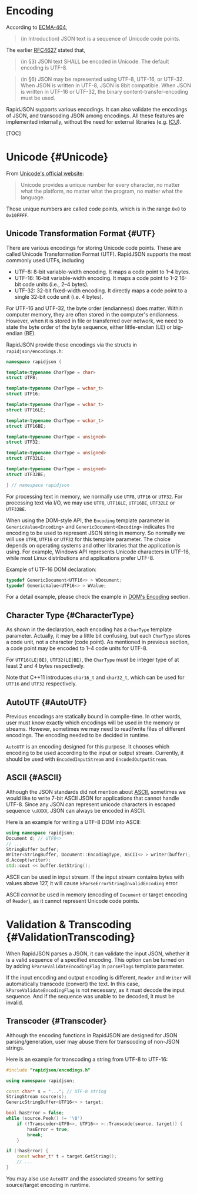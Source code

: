 # Encoding

According to [ECMA-404](http://www.ecma-international.org/publications/files/ECMA-ST/ECMA-404.pdf),

> (in Introduction) JSON text is a sequence of Unicode code points.

The earlier [RFC4627](http://www.ietf.org/rfc/rfc4627.txt) stated that,

> (in §3) JSON text SHALL be encoded in Unicode.  The default encoding is UTF-8.

> (in §6) JSON may be represented using UTF-8, UTF-16, or UTF-32. When JSON is written in UTF-8, JSON is 8bit compatible.  When JSON is written in UTF-16 or UTF-32, the binary content-transfer-encoding must be used.

RapidJSON supports various encodings. It can also validate the encodings of JSON, and transcoding JSON among encodings. All these features are implemented internally, without the need for external libraries (e.g. [ICU](http://site.icu-project.org/)).

[TOC]

# Unicode {#Unicode}
From [Unicode's official website](http://www.unicode.org/standard/WhatIsUnicode.html):
> Unicode provides a unique number for every character, 
> no matter what the platform,
> no matter what the program,
> no matter what the language.

Those unique numbers are called code points, which is in the range `0x0` to `0x10FFFF`.

## Unicode Transformation Format {#UTF}

There are various encodings for storing Unicode code points. These are called Unicode Transformation Format (UTF). RapidJSON supports the most commonly used UTFs, including

* UTF-8: 8-bit variable-width encoding. It maps a code point to 1–4 bytes.
* UTF-16: 16-bit variable-width encoding. It maps a code point to 1–2 16-bit code units (i.e., 2–4 bytes).
* UTF-32: 32-bit fixed-width encoding. It directly maps a code point to a single 32-bit code unit (i.e. 4 bytes).

For UTF-16 and UTF-32, the byte order (endianness) does matter. Within computer memory, they are often stored in the computer's endianness. However, when it is stored in file or transferred over network, we need to state the byte order of the byte sequence, either little-endian (LE) or big-endian (BE). 

RapidJSON provide these encodings via the structs in `rapidjson/encodings.h`:

~~~~~~~~~~cpp
namespace rapidjson {

template<typename CharType = char>
struct UTF8;

template<typename CharType = wchar_t>
struct UTF16;

template<typename CharType = wchar_t>
struct UTF16LE;

template<typename CharType = wchar_t>
struct UTF16BE;

template<typename CharType = unsigned>
struct UTF32;

template<typename CharType = unsigned>
struct UTF32LE;

template<typename CharType = unsigned>
struct UTF32BE;

} // namespace rapidjson
~~~~~~~~~~

For processing text in memory, we normally use `UTF8`, `UTF16` or `UTF32`. For processing text via I/O, we may use `UTF8`, `UTF16LE`, `UTF16BE`, `UTF32LE` or `UTF32BE`.

When using the DOM-style API, the `Encoding` template parameter in `GenericValue<Encoding>` and `GenericDocument<Encoding>` indicates the encoding to be used to represent JSON string in memory. So normally we will use `UTF8`, `UTF16` or `UTF32` for this template parameter. The choice depends on operating systems and other libraries that the application is using. For example, Windows API represents Unicode characters in UTF-16, while most Linux distributions and applications prefer UTF-8.

Example of UTF-16 DOM declaration:

~~~~~~~~~~cpp
typedef GenericDocument<UTF16<> > WDocument;
typedef GenericValue<UTF16<> > WValue;
~~~~~~~~~~

For a detail example, please check the example in [DOM's Encoding](./stream.md) section.

## Character Type {#CharacterType}

As shown in the declaration, each encoding has a `CharType` template parameter. Actually, it may be a little bit confusing, but each `CharType` stores a code unit, not a character (code point). As mentioned in previous section, a code point may be encoded to 1–4 code units for UTF-8.

For `UTF16(LE|BE)`, `UTF32(LE|BE)`, the `CharType` must be integer type of at least 2 and 4 bytes  respectively.

Note that C++11 introduces `char16_t` and `char32_t`, which can be used for `UTF16` and `UTF32` respectively.

## AutoUTF {#AutoUTF}

Previous encodings are statically bound in compile-time. In other words, user must know exactly which encodings will be used in the memory or streams. However, sometimes we may need to read/write files of different encodings. The encoding needed to be decided in runtime.

`AutoUTF` is an encoding designed for this purpose. It chooses which encoding to be used according to the input or output stream. Currently, it should be used with `EncodedInputStream` and `EncodedOutputStream`.

## ASCII {#ASCII}

Although the JSON standards did not mention about [ASCII](http://en.wikipedia.org/wiki/ASCII), sometimes we would like to write 7-bit ASCII JSON for applications that cannot handle UTF-8. Since any JSON can represent unicode characters in escaped sequence `\uXXXX`, JSON can always be encoded in ASCII.

Here is an example for writing a UTF-8 DOM into ASCII:

~~~~~~~~~~cpp
using namespace rapidjson;
Document d; // UTF8<>
// ...
StringBuffer buffer;
Writer<StringBuffer, Document::EncodingType, ASCII<> > writer(buffer);
d.Accept(writer);
std::cout << buffer.GetString();
~~~~~~~~~~

ASCII can be used in input stream. If the input stream contains bytes with values above 127, it will cause `kParseErrorStringInvalidEncoding` error.

ASCII *cannot* be used in memory (encoding of `Document` or target encoding of `Reader`), as it cannot represent Unicode code points.

# Validation & Transcoding {#ValidationTranscoding}

When RapidJSON parses a JSON, it can validate the input JSON, whether it is a valid sequence of a specified encoding. This option can be turned on by adding `kParseValidateEncodingFlag` in `parseFlags` template parameter.

If the input encoding and output encoding is different, `Reader` and `Writer` will automatically transcode (convert) the text. In this case, `kParseValidateEncodingFlag` is not necessary, as it must decode the input sequence. And if the sequence was unable to be decoded, it must be invalid.

## Transcoder {#Transcoder}

Although the encoding functions in RapidJSON are designed for JSON parsing/generation, user may abuse them for transcoding of non-JSON strings.

Here is an example for transcoding a string from UTF-8 to UTF-16:

~~~~~~~~~~cpp
#include "rapidjson/encodings.h"

using namespace rapidjson;

const char* s = "..."; // UTF-8 string
StringStream source(s);
GenericStringBuffer<UTF16<> > target;

bool hasError = false;
while (source.Peek() != '\0')
    if (!Transcoder<UTF8<>, UTF16<> >::Transcode(source, target)) {
        hasError = true;
        break;
    }

if (!hasError) {
    const wchar_t* t = target.GetString();
    // ...
}
~~~~~~~~~~

You may also use `AutoUTF` and the associated streams for setting source/target encoding in runtime.
